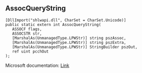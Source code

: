 ## AssocQueryString

```
[DllImport("shlwapi.dll", CharSet = CharSet.Unicode)]
public static extern int AssocQueryString(
   ASSOCF flags,
   ASSOCSTR str,
   [MarshalAs(UnmanagedType.LPWStr)] string pszAssoc,
   [MarshalAs(UnmanagedType.LPWStr)] string pszExtra,
   [MarshalAs(UnmanagedType.LPWStr)] StringBuilder pszOut,
   ref uint pcchOut
);
```

Microsoft documentation: [Link](https://docs.microsoft.com/en-us/windows/win32/api/shlwapi/nf-shlwapi-assocquerystringw)
